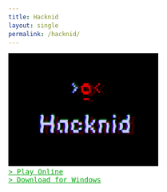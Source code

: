 ```yaml
---
title: Hacknid
layout: single 
permalink: /hacknid/
---
```


<style>
@font-face {
	font-family: Standard;
	src: url(/assets/fonts/standard0755.ttf);
}
html {
	background: url(/assets/img/hacknid_bg.png);
}
.greedy-nav, .page__footer {
	background-color: rgba(0, 0, 0, 0) !important;
}
a {
	color: #00a50b;
}
header {
	display: none;
}
</style>

<div style='font-family: Standard, monospace'>
  <img src="/assets/img/hacknid_logo.png">
  <br>
  <a href="/hacknid-play/" target="_blank">> Play Online</a>
  <br>
  <a href="/assets/games/hacknid/Hacknid.zip">> Download for Windows</a>
</div>
